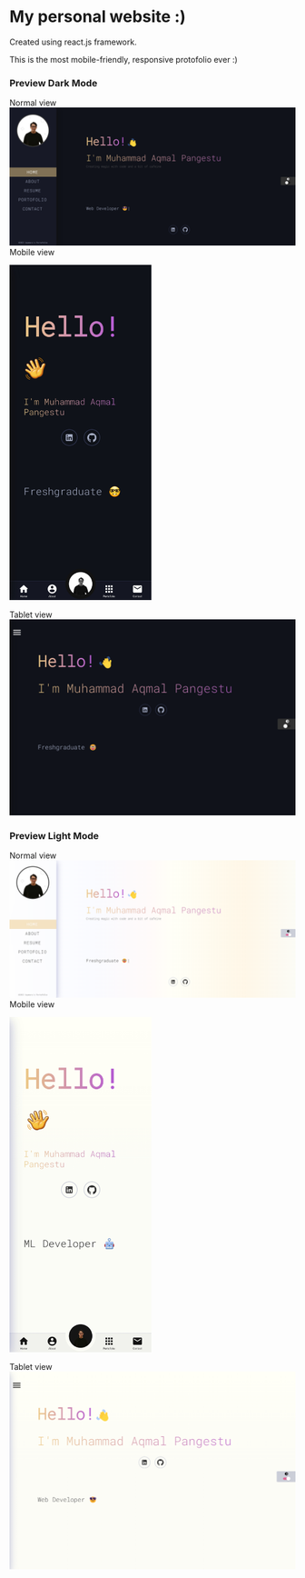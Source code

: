 # My personal website :)

Created using react.js framework.

This is the most mobile-friendly, responsive protofolio ever :)

### Preview Dark Mode

Normal view
![alt text](https://github.com/maqmal/Portofolio/blob/main/preview/normal%20dark.png)
Mobile view

<img src="https://github.com/maqmal/Portofolio/blob/main/preview/mobile%20dark.jpg" width="250">

Tablet view
![alt text](https://github.com/maqmal/Portofolio/blob/main/preview/tablet%20dark.png)

### Preview Light Mode

Normal view
![alt text](https://github.com/maqmal/Portofolio/blob/main/preview/normal%20light.png)
Mobile view

<img src="https://github.com/maqmal/Portofolio/blob/main/preview/mobil%20light.jpg" width="250">

Tablet view
![alt text](https://github.com/maqmal/Portofolio/blob/main/preview/tablet%20light.png)
